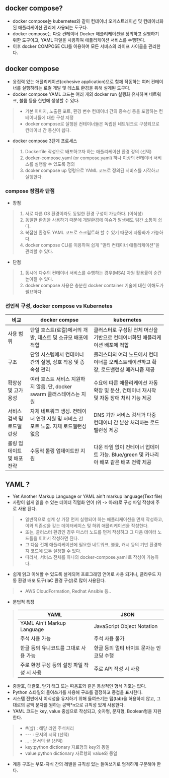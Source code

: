 ## docker compose?
- docker compose는 kubernetes와 같이 컨테이너 오케스트레이션 및 컨테이너화된 애플리케이션 관리에 사용되는 도구다.
- docker compose는 다중 컨테이너 Docker 애플리케이션을 정의하고 실행하기 위한 도구이고, YAML 파일을 사용하여 애플리케이션 서비스를 수행한다.
- 이후 docker COMPOSE CLI를 이용하여 모든 서비스의 라이프 사이클을 관리한다.

## docker compose
- 응집력 있는 애플리케이션(cohesive application)으로 함께 작동하는 여러 컨테이너를 실행하려는 로컬 개발 및 테스트 환경을 위해 설계된 도구다.
- docker compose YAML 코드는 여러 개의 docker run 실행화 유사하며 네트워크, 볼륨 등을 한번에 생성할 수 있다.
> - 기본 이미지, 노출된 포트, 환경 변수 컨테이너 간의 종속성 등을 포함하는 컨테이너들에 대한 구성 지정
> - docker compose로 실행된 컨테이너들은 독립된 네트워크로 구성되므로 컨테이너 간 통신이 쉽다.
- docker compose 3단계 프로세스
> 1. Dockerfile 작성으로 배포하고자 하는 애플리케이션 환경 정의 (선택)
> 2. docker-compose.yaml (or compose.yaml) 하나 이상의 컨테이너 서비스를 실행할 수 있도록 정의
> 3. dcoker compose up 명령으로 YAML 코드로 정의된 서비스를 시작하고 실행한다.

### compose 장점과 단점
- 장점
> 1. 서로 다른 OS 환경이라도 동일한 환경 구성이 가능하다. (이식성)
> 2. 동일한 환경을 사용하기 때문에 개발환경에 이슈가 발생해도 팀간 소통이 쉽다.
> 3. 복잡한 환경도 YAML 코드로 스크립트화 할 수 있기 때문에 자동화가 가능하다.
> 4. docker compose CLI를 이용하여 쉽게 "멀티 컨테이너 애플리케이션"을 관리할 수 있다.
- 단점 
> 1. 동시에 다수의 컨테이너 서비스를 수행하는 경우(MSA) 자원 활용률이 순간 높아질 수 있다.
> 2. docker compose 사용은 충분한 docker container 기술에 대한 이해도가 필요하다.

### 선언적 구성, docker compose vs Kubernetes
| 비교              | docker compse                                     | kubernetes                                              | 
|-----------------|---------------------------------------------------|---------------------------------------------------------|
| 사용 범위           | 단일 호스트(로컬)에서의 개발, 테스트 및 소규모 배포에 적합                | 클러스터로 구성된 전체 머신을 기반으로 컨테이너화된 애플리케이션 배포에 적합              |
| 구조              | 단일 시스템에서 컨테이너 간의 실행, 상호 작용 및 종속성 관리               | 클러스터의 여러 노드에서 컨테이너를 오케스트레이션하고 확장, 로드밸런싱 메커니즘 제공         |
| 확장성 및 고가용성      | 여러 호스트 서비스 지원하지 않음. 단, docker swarm 클러스테어스는 지원    | 수요에 따른 애플리케이션 자동 확장 및 분산, 컨테이너 재시작 및 자동 장애 처리 기능 제공     |
| 서비스 검색 및 로드밸런싱  | 자체 네트워크 생성. 컨테이너 연결 지원 및 서비스 간 포트 노출. 자체 로드밸런싱 없음 | DNS 기반 서비스 검색과 다중 컨테이너 간 분산 처리하는 로드밸런싱 제공               |
| 롤링 업데이트 및 배포 전략 | 수동적 롤링 업데이트만 지원                                   | 다운 타임 없이 컨테이너 업데이트 가능. Blue/green 및 카나리아 배포 같은 배포 전략 제공 |

## YAML ?
- Yet Another Markup Language or YAML ain't markup language(Text file)
- 사람이 쉽게 읽을 수 있는 데이터 직렬화 언어 (위 -> 아래)로 구성 파일 작성에 주로 사용 된다.
> - 일반적으로 설계 상 가장 먼저 실행되야 하는 애플리케이션을 먼저 작성하고, 이와 의존성을 갖는 데이터베이스 및 하위 애플리케이션을 작성한다.
> - 또는, 클러스터 환경인 경우 마스터 노드를 먼저 작성하고 그 다음 데이터 노드들을 이어서 작성하면 된다.
> - 그 다음 전체 애플리케이션에 필요한 네트워크, 볼륨, 캐시 등의 기반 환경까지 코드에 모두 설정할 수 있다.
>  - 따라서, 서비스 전체를 하나의 docker-compose.yaml 로 작성이 가능하다.
- 쉽게 읽고 이해할 수 있도록 설계되어 프로그래밍 언어로 사용 되거나, 클라우드 자동 환경 배포 도구(IaC 환경 구성)로 많이 사용된다.
> - AWS CloudFormation, Redhat Ansible 등..

- 문법적 특징
> | YAML                       | JSON                      |
> |----------------------------|---------------------------|
> | YAML Ain't Markup Language | JavaScript Object Notation |
> | 주석 사용 가능                   | 주석 사용 불가                  |
> | 한글 등의 유니코드를 그대로 사용 가능      | 한글 등의 멀티 바이트 문자는 인코딩 수행   |
> | 주로 환경 구성 등의 설정 파일 작성 시 사용  | 주로 API 작성 시 사용    |
- 중괄호, 대괄호, 닫기 태그 또는 따옴표와 같은 통상적인 형식 기호는 없다.
- Python 스타일의 들여쓰기를 사용해 구조를 결정하고 중첩을 표시한다.
- 시스템 전반에서 이식성을 유지하기 위해 들여쓰기는 탭(tab)을 허용하지 않고, 그대로의 공백 문자를 원하는 공백*n으로 규칙성 있게 사용한다.
- YAML 코드는 key, value 중심으로 작성되고, 숫자형, 문자형, Boolean형을 지원한다.
> - #(샾) : 해당 라인 주석처리
> - --- : 문서의 시작 (선택)
> - ... : 문서의 끝 (선택)
> - key:python dictionary 자료형의  key와 동일
> - value:python dictionary 자료형의 value와 동일
- 계층 구조는 부모-자식 간의 레벨을 규칙성 있는 들여쓰기로 엄격하게 구분해야 한다.

